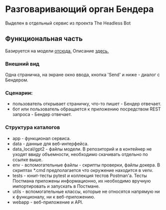 # Разговаривающий орган Бендера
Выделен в отдельный сервис из проекта The Headless Bot

## Функциональная часть
Базируется на модели [отсюда.](https://huggingface.co/Grossmend/rudialogpt3_medium_based_on_gpt2)
Описание [здесь.](https://habr.com/ru/company/icl_services/blog/548244)

### Внешний вид
Одна страничка, на экране окно ввода, кнопка 'Send' и ниже - диалог с Бендером.

### Сценарии:
- пользователь открывает страничку, что-то пишет - Бендер отвечает.
- бот или пользователь обращается к приложению посредством REST запроса - Бендер отвечает.

### Структура каталогов
- app - функционал сервиса.
- data - данные для веб-интерфейса.
- data_local/gpt2 - файлы модели. В репозиторий и в контейнер не уходят ввиду объемности, необходимо скачивать отдельно по ссылке выше.
- env - вспомогательные файлы - скрипты проверки, файлы докера. В скриптах *.cmd предполагается что окружение находится в venv.
- tests - юнит-тесты pytest и коллекция тестов Postman'а. Тесты Постмана приложены информационно, их необходимо вручную импортировать и запускать в Постмане.
- utils - вспомогательные классы, которые не относятся напрямую ни к функционалу, ни к веб-приложению.
- webapp - веб-приложение и API.
